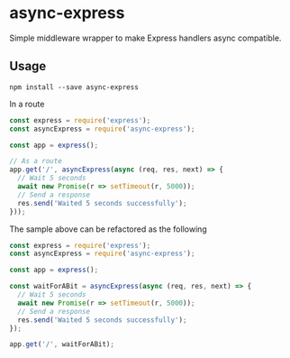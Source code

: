 # async-express

Simple middleware wrapper to make Express handlers async compatible.

## Usage

`npm install --save async-express`

In a route

```js
const express = require('express');
const asyncExpress = require('async-express');

const app = express();

// As a route
app.get('/', asyncExpress(async (req, res, next) => {
  // Wait 5 seconds
  await new Promise(r => setTimeout(r, 5000));
  // Send a response
  res.send('Waited 5 seconds successfully');
}));
```

The sample above can be refactored as the following

```js
const express = require('express');
const asyncExpress = require('async-express');

const app = express();

const waitForABit = asyncExpress(async (req, res, next) => {
  // Wait 5 seconds
  await new Promise(r => setTimeout(r, 5000));
  // Send a response
  res.send('Waited 5 seconds successfully');
});

app.get('/', waitForABit);
```
